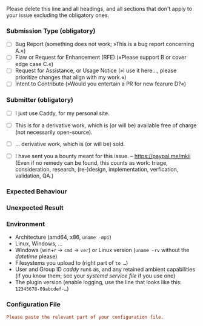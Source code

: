 Please delete this line and all headings,
and all sections that don't apply to your issue excluding the obligatory ones.

### Submission Type (obligatory)

  - [ ] Bug Report (something does not work; »This is a bug report concerning A.«)
  - [ ] Flaw or Request for Enhancement (RFE) (»Please support B or cover edge case C.«)
  - [ ] Request for Assistance, or Usage Notice (»I use it here…, please prioritize changes that align with my work.«)
  - [ ] Intent to Contribute (»Would you entertain a PR for new fearure D?«)

### Submitter (obligatory)

  - [ ] I just use Caddy, for my personal site.
  - [ ] This is for a derivative work, which is (or will be) available free of charge (not necessarily open-source).
  - [ ] … derivative work, which is (or will be) sold.

  - [ ] I have sent you a bounty meant for this issue. – https://paypal.me/mkii  
    (Even if no remedy can be found, this counts as work: triage, consideration, research, (re-)design, implementation, verfication, validation, QA.)

### Expected Behaviour

### Unexpected Result

### Environment

 - Architecture (amd64, x86, `uname -mpi`)
 - Linux, Windows, …
 - Windows (win+r → `cmd` → `ver`) or Linux version (`uname -rv` without the *datetime* please)
 - Filesystems you upload to (right part of `to …`)
 - User and Group ID *caddy* runs as, and any retained ambient capabilities (if you know them; see your *systemd service file* if you use one)
 - The plugin version (enable logging, use the line that looks like this: `12345678-09abcdef-…`)

### Configuration File

```ini
Please paste the relevant part of your configuration file.
```
